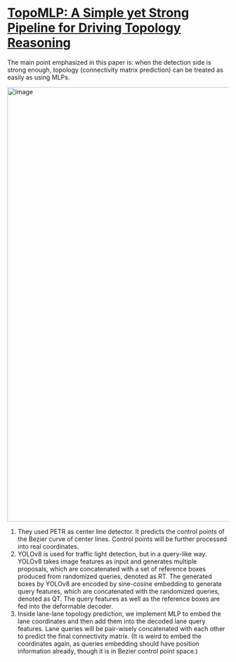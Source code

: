 # [TopoMLP: A Simple yet Strong Pipeline for Driving Topology Reasoning](https://arxiv.org/abs/2310.06753)

The main point emphasized in this paper is: when the detection side is strong enough, topology (connectivity matrix prediction) can be treated as easily as using MLPs.

<img width="1636" height="988" alt="image" src="https://github.com/user-attachments/assets/63d46e9a-c54e-41f5-83ee-fac821ee5c7b" />

1. They used PETR as center line detector. It predicts the control points of the Bezier curve of center lines. Control points will be further processed into real coordinates.
2. YOLOv8 is used for traffic light detection, but in a query-like way.  YOLOv8 takes image features as input and generates multiple proposals, which are concatenated with a set of reference boxes produced from randomized queries,
   denoted as RT. The generated boxes by YOLOv8 are encoded by sine-cosine embedding to generate query features, which are concatenated with the randomized queries,
   denoted as QT. The query features as well as the reference boxes are fed into the deformable decoder.
3. Inside lane-lane topology prediction, we implement MLP to embed the lane coordinates and then add them into the decoded lane query features. Lane queries will be pair-wisely concatenated with each other to predict the final connectivity matrix.
   (It is weird to embed the coordinates again, as queries embedding should have position information already, though it is in Bezier control point space.)
